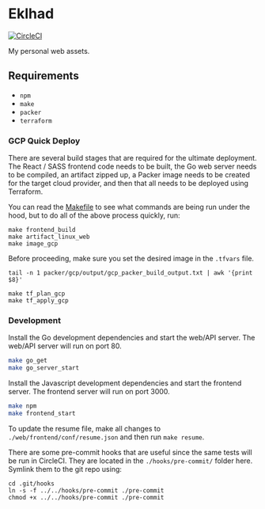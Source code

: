 # Eklhad

[![CircleCI](https://circleci.com/gh/dahlke/eklhad/tree/master.svg?style=svg&circle-token=e37d2b20028dc6e1a4c66a18688d04d29d1c7fef)](https://circleci.com/gh/dahlke/eklhad/tree/master)

My personal web assets.

## Requirements

- `npm`
- `make`
- `packer`
- `terraform`

### GCP Quick Deploy

There are several build stages that are required for the ultimate deployment. The React / SASS frontend code needs to be built, the Go web server needs to be compiled, an artifact zipped up, a Packer image needs to be created for the target cloud provider, and then that all needs to be deployed using Terraform.

You can read the [Makefile](./Makefile) to see what commands are being run under the hood, but to do all of the above process quickly, run:
```
make frontend_build
make artifact_linux_web
make image_gcp
```

Before proceeding, make sure you set the desired image in the `.tfvars` file.

```
tail -n 1 packer/gcp/output/gcp_packer_build_output.txt | awk '{print $8}'

make tf_plan_gcp
make tf_apply_gcp
```

### Development

Install the Go development dependencies and start the web/API server. The web/API server will run on port 80.

```bash
make go_get
make go_server_start
```

Install the Javascript development dependencies and start the frontend server. The frontend server will run on port 3000.
```bash
make npm
make frontend_start
```

To update the resume file, make all changes to `./web/frontend/conf/resume.json` and then run `make resume`.

There are some pre-commit hooks that are useful since the same tests will be run in CircleCI. They are located in the `./hooks/pre-commit/` folder here. Symlink them to the git repo using:
```
cd .git/hooks
ln -s -f ../../hooks/pre-commit ./pre-commit
chmod +x ../../hooks/pre-commit ./pre-commit
```
